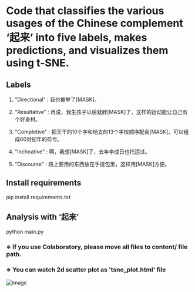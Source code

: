 # Code that classifies the various usages of the Chinese complement ‘起来’ into five labels, makes predictions, and visualizes them using t-SNE.

## Labels
1. "Directional" : 我也被举了[MASK]。

2. "Resultative" : 再说，我生孩子以后就胖[MASK]了，这样的运动能让自己有个好身材。

3. "Completive" : 把天干的10个字和地支的13个字按顺序配合[MASK]，可以组成60对纪年的符号。	

4. "Inchoative" : 啊，我想[MASK]了，去年李成日也托运过。	

5. "Discourse" : 路上要用的东西放在手提包里，这样用[MASK]方便。

## Install requirements
pip install requirements.txt

## Analysis with ‘起来’
python main.py

### ※ If you use Colaboratory, please move all files to content/ file path.
### ※ You can watch 2d scatter plot as 'tsne_plot.html' file

![image](https://github.com/user-attachments/assets/798a77ec-8256-433b-8df7-ef00b3875740)
